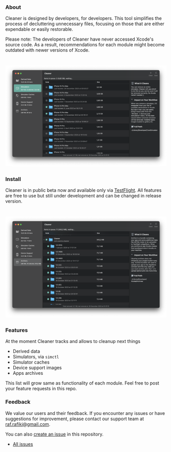 ### About
Cleaner is designed by developers, for developers. This tool simplifies the process of decluttering unnecessary files, focusing on those that are either expendable or easily restorable.

Please note: The developers of Cleaner have never accessed Xcode's source code. As a result, recommendations for each module might become outdated with newer versions of Xcode.

# ![Cleaner](https://github.com/deszip/Cleaner-Tracker/raw/main/scr-1.png)

### Install
Cleaner is in public beta now and available only via [TestFlight](https://example.com).
All features are free to use but still under development and can be changed in release version.

# ![Cleaner](https://github.com/deszip/Cleaner-Tracker/raw/main/scr-2.png)

### Features
At the moment Cleaner tracks and allows to cleanup next things
- Derived data
- Simulators, via `simctl`
- Simulator caches
- Device support images
- Apps archives

This list will grow same as functionality of each module. Feel free to post your feature requests in this repo.

### Feedback
We value our users and their feedback. If you encounter any issues or have suggestions for improvement, please contact our support team at raf.rafiki@gmail.com.

You can also [create an issue](https://github.com/deszip/Cleaner-Tracker/issues/new) in this repository.

* [All issues](https://github.com/deszip/Cleaner-Tracker/issues)
